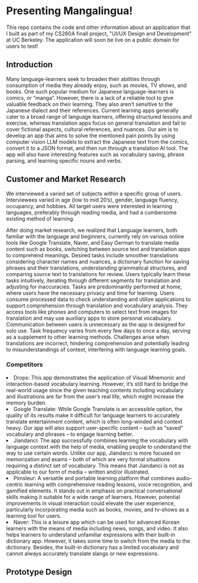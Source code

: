 # Presenting Mangalingua!
This repo contains the code and other information about an application that I built as part of my CS260A finall project, "UI/UX Design and Development" at UC Berkeley. The application will soon be live on a public domain for users to test!

## Introduction
Many language-learners seek to broaden their abilities through consumption of media they already enjoy, such as movies, TV shows, and books. One such popular medium for Japanese language-learners is comics, or “manga”. However, there is a lack of a reliable tool to give valuable feedback on their learning. They also aren’t sensitive to the Japanese dialect and their references. Current learning apps generally cater to a broad range of language learners, offering structured lessons and exercise, whereas translation apps focus on general translation and fail to cover fictional aspects, cultural references, and nuances. Our aim is to develop an app that aims to solve the mentioned pain points by using computer vision LLM models to extract the Japanese text from the comics, convert it to a JSON format, and then run through a translation AI tool. The app will also have interesting features such as vocabulary saving, phrase parsing, and learning specific nouns and verbs.

## Customer and Market Research
We interviewed a varied set of subjects within a specific group of users. Interviewees varied in age (low to mid 20’s), gender, language fluency, occupancy, and hobbies. 
All target users were interested in learning languages, preferably through reading media, and had a cumbersome existing method of learning.

After doing market research, we realized that Language learners, both familiar with the language and beginners, currently rely on various online tools like Google Translate, Naver, and Easy German to translate media content such as books, 
switching between source text and translation apps to comprehend meanings. Desired tasks include smoother translations considering character names and nuances, a dictionary function for saving phrases and their translations, understanding 
grammatical structures, and comparing source text to translations for review. Users typically learn these tasks intuitively, iterating through different segments for translation and adjusting for inaccuracies. Tasks are predominantly performed at home, 
where users have the necessary privacy and time for learning. Users consume processed data to check understanding and utilize applications to support comprehension through translation and vocabulary analysis. They access tools like phones and computers to 
select text from images for translation and may use auxiliary apps to store personal vocabulary. Communication between users is unnecessary as the app is designed for solo use. Task frequency varies from every few days to once a day, 
serving as a supplement to other learning methods. Challenges arise when translations are incorrect, hindering comprehension and potentially leading to misunderstandings of context, interfering with language learning goals.

### Competitors 
<li> Drops: This app demonstrates the application of Visual Mnemonic and interaction-based vocabulary learning. However, it’s still hard to bridge the real-world usage since the given teaching contents including vocabulary and illustrations are far from the user’s real life, which might increase the memory burden. 
 </li>
<li> Google Translate: While Google Translate is an accessible option, the quality of its results make it difficult for language learners to accurately translate entertainment content, which is often long-winded and context heavy. Our app will also support user-specific content – such as “saved” vocabulary and phrases – to engage learning better. </li>
<li> Jiandanci: The app successfully combines learning the vocabulary with language context with the help of media, enabling people to understand the way to use certain words. Unlike our app, Jiandanci is more focused on memorization and exams – both of which are very formal situations requiring a distinct set of vocabulary. This means that Jiandanci is not as applicable to our form of media – written and/or illustrated.
 </li>
<li> Pimsleur: A versatile and portable learning platform that combines audio-centric learning with comprehensive reading lessons, voice recognition, and gamified elements. It stands out in emphasis on practical conversational skills making it suitable for a wide range of learners. However, potential improvements in visual interaction could elevate the user experience, particularly incorporating media such as books, movies, and tv-shows as a learning tool for users. </li>
<li> Naver: This is a leisure app which can be used for advanced Korean learners with the means of media including news, songs, and video. It also helps learners to understand unfamiliar expressions with their built-in dictionary app. However, it takes some time to switch from the media to the dictionary. Besides, the built-in dictionary has a limited vocabulary and cannot always accurately translate slangs or new expressions. 
</li>

## Prototype Design
